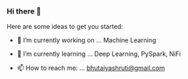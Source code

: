 ### Hi there 👋

<!--
**shrutibhutaiya/shrutibhutaiya** is a ✨ _special_ ✨ repository because its `README.md` (this file) appears on your GitHub profile.
-->
Here are some ideas to get you started:

- 🔭 I’m currently working on ... Machine Learning
- 🌱 I’m currently learning ... Deep Learning, PySpark, NiFi

- 📫 How to reach me: ... bhutaiyashruti@gmail.com
                          
